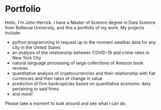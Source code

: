 # Portfolio
Hello, I'm John Herrick. 
I have a Master of Science degree in Data Science from Bellevue University, and this a portfolio of my work. My projects include:
- python programming to request up to the moment weather data for any city in the United States
- an analysis of the relationship between COVID-19 and crime rates in New York City
- natural language processing of large collections of Amazon book reviews
- quantitative analysis of cryptocurrencies and their relationship with fiat currencies and their rates of change in value
- prediction of firm bankruptcies based on quantitative economic data pertaining to said firms
- and more!

Please take a moment to look around and see what I can do.
